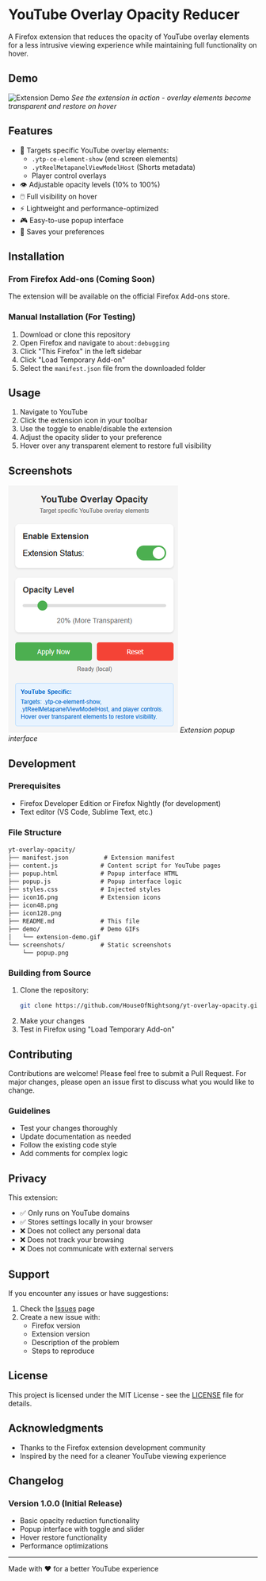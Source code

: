 # YouTube Overlay Opacity Reducer

A Firefox extension that reduces the opacity of YouTube overlay elements for a less intrusive viewing experience while maintaining full functionality on hover.

## Demo

![Extension Demo](demo/extension-demo.gif)
*See the extension in action - overlay elements become transparent and restore on hover*

## Features

- 🎯 Targets specific YouTube overlay elements:
  - `.ytp-ce-element-show` (end screen elements)
  - `.ytReelMetapanelViewModelHost` (Shorts metadata)
  - Player control overlays
- 👁️ Adjustable opacity levels (10% to 100%)
- 🖱️ Full visibility on hover
- ⚡ Lightweight and performance-optimized
- 🎮 Easy-to-use popup interface
- 💾 Saves your preferences

## Installation

### From Firefox Add-ons (Coming Soon)
The extension will be available on the official Firefox Add-ons store.

### Manual Installation (For Testing)
1. Download or clone this repository
2. Open Firefox and navigate to `about:debugging`
3. Click "This Firefox" in the left sidebar
4. Click "Load Temporary Add-on"
5. Select the `manifest.json` file from the downloaded folder

## Usage

1. Navigate to YouTube
2. Click the extension icon in your toolbar
3. Use the toggle to enable/disable the extension
4. Adjust the opacity slider to your preference
5. Hover over any transparent element to restore full visibility

## Screenshots

![Extension Popup](screenshots/popup.png)
*Extension popup interface*

## Development

### Prerequisites
- Firefox Developer Edition or Firefox Nightly (for development)
- Text editor (VS Code, Sublime Text, etc.)

### File Structure
```
yt-overlay-opacity/
├── manifest.json          # Extension manifest
├── content.js            # Content script for YouTube pages
├── popup.html            # Popup interface HTML
├── popup.js              # Popup interface logic
├── styles.css            # Injected styles
├── icon16.png            # Extension icons
├── icon48.png
├── icon128.png
├── README.md             # This file
├── demo/                 # Demo GIFs
│   └── extension-demo.gif
└── screenshots/          # Static screenshots
    └── popup.png
```

### Building from Source
1. Clone the repository:
   ```bash
   git clone https://github.com/HouseOfNightsong/yt-overlay-opacity.git
   ```
2. Make your changes
3. Test in Firefox using "Load Temporary Add-on"

## Contributing

Contributions are welcome! Please feel free to submit a Pull Request. For major changes, please open an issue first to discuss what you would like to change.

### Guidelines
- Test your changes thoroughly
- Update documentation as needed
- Follow the existing code style
- Add comments for complex logic

## Privacy

This extension:
- ✅ Only runs on YouTube domains
- ✅ Stores settings locally in your browser
- ❌ Does not collect any personal data
- ❌ Does not track your browsing
- ❌ Does not communicate with external servers

## Support

If you encounter any issues or have suggestions:
1. Check the [Issues](https://github.com/HouseOfNightsong/yt-overlay-opacity/issues) page
2. Create a new issue with:
   - Firefox version
   - Extension version
   - Description of the problem
   - Steps to reproduce

## License

This project is licensed under the MIT License - see the [LICENSE](LICENSE) file for details.

## Acknowledgments

- Thanks to the Firefox extension development community
- Inspired by the need for a cleaner YouTube viewing experience

## Changelog

### Version 1.0.0 (Initial Release)
- Basic opacity reduction functionality
- Popup interface with toggle and slider
- Hover restore functionality
- Performance optimizations

---

Made with ❤️ for a better YouTube experience
